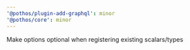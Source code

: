 ```yaml
---
'@pothos/plugin-add-graphql': minor
'@pothos/core': minor
---
```


Make options optional when registering existing scalars/types

